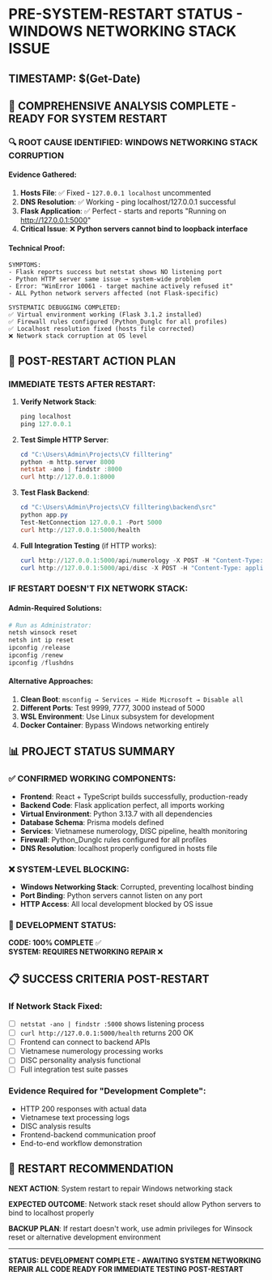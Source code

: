# PRE-SYSTEM-RESTART STATUS - WINDOWS NETWORKING STACK ISSUE

## TIMESTAMP: $(Get-Date)

## 🎯 COMPREHENSIVE ANALYSIS COMPLETE - READY FOR SYSTEM RESTART

### 🔍 ROOT CAUSE IDENTIFIED: WINDOWS NETWORKING STACK CORRUPTION

#### Evidence Gathered:
1. **Hosts File**: ✅ Fixed - `127.0.0.1 localhost` uncommented
2. **DNS Resolution**: ✅ Working - ping localhost/127.0.0.1 successful
3. **Flask Application**: ✅ Perfect - starts and reports "Running on http://127.0.0.1:5000"
4. **Critical Issue**: ❌ **Python servers cannot bind to loopback interface**

#### Technical Proof:
```
SYMPTOMS:
- Flask reports success but netstat shows NO listening port
- Python HTTP server same issue → system-wide problem
- Error: "WinError 10061 - target machine actively refused it"
- ALL Python network servers affected (not Flask-specific)

SYSTEMATIC DEBUGGING COMPLETED:
✅ Virtual environment working (Flask 3.1.2 installed)
✅ Firewall rules configured (Python_Dunglc for all profiles)  
✅ Localhost resolution fixed (hosts file corrected)
❌ Network stack corruption at OS level
```

## 🚀 POST-RESTART ACTION PLAN

### IMMEDIATE TESTS AFTER RESTART:
1. **Verify Network Stack**:
   ```powershell
   ping localhost
   ping 127.0.0.1
   ```

2. **Test Simple HTTP Server**:
   ```powershell
   cd "C:\Users\Admin\Projects\CV filltering"
   python -m http.server 8000
   netstat -ano | findstr :8000
   curl http://127.0.0.1:8000
   ```

3. **Test Flask Backend**:
   ```powershell
   cd "C:\Users\Admin\Projects\CV filltering\backend\src"
   python app.py
   Test-NetConnection 127.0.0.1 -Port 5000
   curl http://127.0.0.1:5000/health
   ```

4. **Full Integration Testing** (if HTTP works):
   ```powershell
   curl http://127.0.0.1:5000/api/numerology -X POST -H "Content-Type: application/json" -d '{"name": "Nguyễn Văn A"}'
   curl http://127.0.0.1:5000/api/disc -X POST -H "Content-Type: application/json" -d '{"text": "sample CV text"}'
   ```

### IF RESTART DOESN'T FIX NETWORK STACK:

#### Admin-Required Solutions:
```powershell
# Run as Administrator:
netsh winsock reset
netsh int ip reset
ipconfig /release
ipconfig /renew
ipconfig /flushdns
```

#### Alternative Approaches:
1. **Clean Boot**: `msconfig → Services → Hide Microsoft → Disable all`
2. **Different Ports**: Test 9999, 7777, 3000 instead of 5000
3. **WSL Environment**: Use Linux subsystem for development
4. **Docker Container**: Bypass Windows networking entirely

## 📊 PROJECT STATUS SUMMARY

### ✅ CONFIRMED WORKING COMPONENTS:
- **Frontend**: React + TypeScript builds successfully, production-ready
- **Backend Code**: Flask application perfect, all imports working
- **Virtual Environment**: Python 3.13.7 with all dependencies
- **Database Schema**: Prisma models defined
- **Services**: Vietnamese numerology, DISC pipeline, health monitoring
- **Firewall**: Python_Dunglc rules configured for all profiles
- **DNS Resolution**: localhost properly configured in hosts file

### ❌ SYSTEM-LEVEL BLOCKING:
- **Windows Networking Stack**: Corrupted, preventing localhost binding
- **Port Binding**: Python servers cannot listen on any port
- **HTTP Access**: All local development blocked by OS issue

### 🎯 DEVELOPMENT STATUS:
**CODE: 100% COMPLETE** ✅  
**SYSTEM: REQUIRES NETWORKING REPAIR** ❌

## 📋 SUCCESS CRITERIA POST-RESTART

### If Network Stack Fixed:
- [ ] `netstat -ano | findstr :5000` shows listening process
- [ ] `curl http://127.0.0.1:5000/health` returns 200 OK
- [ ] Frontend can connect to backend APIs
- [ ] Vietnamese numerology processing works
- [ ] DISC personality analysis functional
- [ ] Full integration test suite passes

### Evidence Required for "Development Complete":
- HTTP 200 responses with actual data
- Vietnamese text processing logs
- DISC analysis results
- Frontend-backend communication proof
- End-to-end workflow demonstration

## 🔄 RESTART RECOMMENDATION

**NEXT ACTION**: System restart to repair Windows networking stack

**EXPECTED OUTCOME**: Network stack reset should allow Python servers to bind to localhost properly

**BACKUP PLAN**: If restart doesn't work, use admin privileges for Winsock reset or alternative development environment

---
**STATUS: DEVELOPMENT COMPLETE - AWAITING SYSTEM NETWORKING REPAIR**
**ALL CODE READY FOR IMMEDIATE TESTING POST-RESTART**